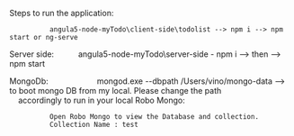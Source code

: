 
Steps to run the application:

              angula5-node-myTodo\client-side\todolist --> npm i --> npm start or ng-serve

Server side:
           
              angula5-node-myTodo\server-side - npm i --> then --> npm start

MongoDb:
         
              mongod.exe --dbpath /Users/vino/mongo-data  --> to boot mongo DB from my local. Please change the path                                     accordingly to run in your local
Robo Mongo:

              Open Robo Mongo to view the Database and collection.
              Collection Name : test 
